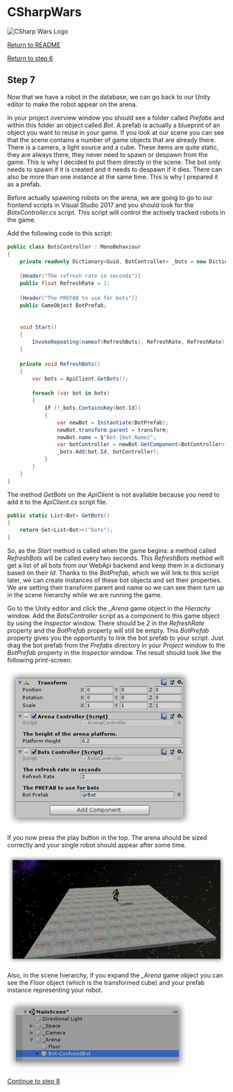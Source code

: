 # CSharpWars

![CSharp Wars Logo](https://www.djohnnie.be/csharpwars/logo.png "CSharp Wars Logo")

[Return to README](https://github.com/Djohnnie/CSharpWars-NDCLondon-2020)

[Return to step 6](https://github.com/Djohnnie/CSharpWars-NDCLondon-2020/blob/master/workshop/step06/step.md)

## Step 7

Now that we have a robot in the database, we can go back to our Unity editor to make the robot appear on the arena.

In your project overview window you should see a folder called *Prefabs* and within this folder an object called *Bot*. A prefab is actually a blueprint of an object you want to reuse in your game. If you look at our scene you can see that the scene contains a number of game objects that are already there. There is a camera, a light source and a cube. These items are quite static, they are always there, they never need to spawn or despawn from the game. This is why I decided to put them directly in the scene. The bot only needs to spawn if it is created and it needs to despawn if it dies. There can also be more than one instance at the same time. This is why I prepared it as a prefab.

Before actually spawning robots on the arena, we are going to go to our frontend scripts in Visual Studio 2017 and you should look for the *BotsController.cs* script. This script will control the actively tracked robots in the game.

Add the following code to this script:

```c#
public class BotsController : MonoBehaviour
{
    private readonly Dictionary<Guid, BotController> _bots = new Dictionary<Guid, BotController>();

    [Header("The refresh rate in seconds")]
    public float RefreshRate = 2;

    [Header("The PREFAB to use for bots")]
    public GameObject BotPrefab;


    void Start()
    {
        InvokeRepeating(nameof(RefreshBots), RefreshRate, RefreshRate);
    }

    private void RefreshBots()
    {
        var bots = ApiClient.GetBots();

        foreach (var bot in bots)
        {
            if (!_bots.ContainsKey(bot.Id))
            {
                var newBot = Instantiate(BotPrefab);
                newBot.transform.parent = transform;
                newBot.name = $"Bot-{bot.Name}";
                var botController = newBot.GetComponent<BotController>();
                _bots.Add(bot.Id, botController);
            }
        }
    }
}
```

The method *GetBots* on the *ApiClient* is not available because you need to add it to the *ApiClient.cs* script file.

```c#
public static List<Bot> GetBots()
{
    return Get<List<Bot>>("bots");
}
```

So, as the *Start* method is called when the game begins: a method called *RefreshBots* will be called every two seconds. This *RefreshBots* method will get a list of all bots from our WebApi backend and keep them in a dictionary based on their *Id*. Thanks to the *BotPrefab*, which we will link to this script later, we can create instances of these bot objects and set their properties. We are setting their transform parent and name so we can see them turn up in the scene hierarchy while we are running the game.

Go to the Unity editor and click the *_Arena* game object in the *Hierachy* window. Add the *BotsController* script as a component to this game object by using the *Inspector* window. There should be *2* in the *RefreshRate* property and the *BotPrefab* property will still be empty. This *BotPrefab* property gives you the opportunity to link the bot prefab to your script. Just drag the bot prefab from the *Prefabs* directory in your *Project* window to the *BotPrefab* property in the *Inspector* window. The result should look like the following print-screen:

![Screenshot](sshot-5.png "Screenshot")

If you now press the play button in the top. The arena should be sized correctly and your single robot should appear after some time.

![Screenshot](sshot-6.png "Screenshot")

Also, in the scene hierarchy, if you expand the *_Arena* game object you can see the *Floor* object (which is the transformed cube) and your prefab instance representing your robot.

![Screenshot](sshot-7.png "Screenshot")


[Continue to step 8](https://github.com/Djohnnie/CSharpWars-NDCLondon-2020/blob/master/workshop/step07/step.md)